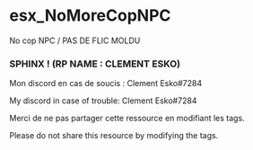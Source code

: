 # esx_NoMoreCopNPC
No cop NPC / PAS DE FLIC MOLDU

### SPHINX ! (RP NAME : CLEMENT ESKO)

Mon discord en cas de soucis : Clement Esko#7284

My discord in case of trouble: Clement Esko#7284

Merci de ne pas partager cette ressource en modifiant les tags.

Please do not share this resource by modifying the tags.
